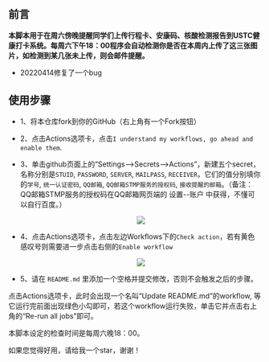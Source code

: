 ## 前言

**本脚本用于在周六傍晚提醒同学们上传行程卡、安康码、核酸检测报告到USTC健康打卡系统。每周六下午18：00程序会自动检测你是否在本周内上传了这三张图片，如检测到某几张未上传，则会邮件提醒。**

* 20220414修复了一个bug

## 使用步骤

* 1、将本仓库fork到你的GitHub（右上角有一个Fork按钮）

* 2、点击Actions选项卡，点击`I understand my workflows, go ahead and enable them`.

* 3、单击github页面上的“Settings-->Secrets-->Actions”，新建五个secret，名称分别是`STUID`, `PASSWORD`, `SERVER`, `MAILPASS`, `RECEIVER`，它们的值分别填你的`学号`, `统一认证密码`, `QQ邮箱`, `QQ邮箱STMP服务的授权码`, `接收提醒的邮箱`。（备注：QQ邮箱STMP服务的授权码在QQ邮箱网页端的 设置--账户 中获得，不懂可以自行百度。）

  <div align=center>
  <img src="https://cdn.jsdelivr.net/gh/cyhcyh/cdn/img/githubsecret.jpg">
  </div>

* 4、点击Actions选项卡，点击左边Workflows下的`Check action`，若有黄色感叹号则需要进一步点击右侧的`Enable workflow`
  <div align=center>
  <img src="https://cdn.jsdelivr.net/gh/cyhcyh/cdn/img/enablewkflow.jpg">
  </div>

* 5、请在 `README.md` 里添加一个空格并提交修改，否则不会触发之后的步骤。



点击Actions选项卡，此时会出现一个名叫“Update README.md”的workflow, 等它运行完前面出现绿色小勾即可，若这个workflow运行失败，单击它并点击右上角的“Re-run all jobs”即可。



本脚本设定的检查时间是每周六晚18：00。

如果您觉得好用，请给我一个star，谢谢！

